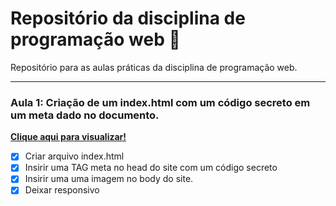 # Repositório da disciplina de programação web :open_file_folder:
 Repositório para as aulas práticas da disciplina de programação web.
***
### Aula 1: Criação de um index.html com um código secreto em um meta dado no documento.
  [**Clique aqui para visualizar!**](https://pedrogurgell.github.io/pweb_2020.2_pedroFelipe/site-CodSecreto/)
- [x] Criar arquivo index.html
- [x] Insirir uma TAG meta no head do site com um código secreto
- [x] Insirir uma uma imagem no body do site.
- [x] Deixar responsivo 
